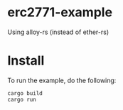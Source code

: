 # erc2771-example
Using alloy-rs (instead of ether-rs)

# Install

To run the example, do the following:

    cargo build
    cargo run